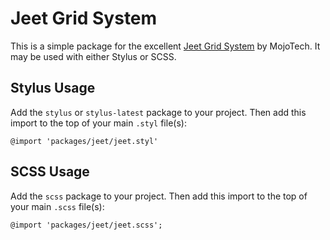Jeet Grid System
================

This is a simple package for the excellent [Jeet Grid System](http://jeet.gs/) by MojoTech. It may be used with either Stylus or SCSS.

Stylus Usage
------------

Add the `stylus` or `stylus-latest` package to your project. Then add this import to the top of your main `.styl` file(s):

    @import 'packages/jeet/jeet.styl'

SCSS Usage
----------

Add the `scss` package to your project. Then add this import to the top of your main `.scss` file(s):

    @import 'packages/jeet/jeet.scss';